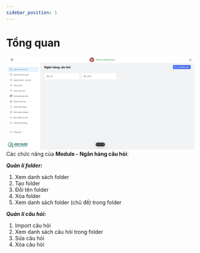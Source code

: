 ```yaml
---
sidebar_position: 1
---
```


# Tổng quan

![1](./1.jpeg)
Các chức năng của **Module - Ngân hàng câu hỏi**:

**_Quản lí folder:_**

1. Xem danh sách folder
1. Tạo folder
1. Đổi tên folder
1. Xóa folder
1. Xem danh sách folder (chủ đề) trong folder

**_Quản lí câu hỏi:_**

1. Import câu hỏi
1. Xem danh sách câu hỏi trong folder
1. Sửa câu hỏi
1. Xóa câu hỏi
